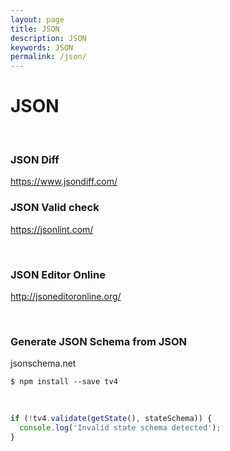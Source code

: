 ```yaml
---
layout: page
title: JSON
description: JSON
keywords: JSON
permalink: /json/
---
```


# JSON

<br/>

### JSON Diff

https://www.jsondiff.com/

### JSON Valid check

https://jsonlint.com/

<br/>

### JSON Editor Online

http://jsoneditoronline.org/

<br/>

### Generate JSON Schema from JSON

jsonschema.net

    $ npm install --save tv4

<br/>

```js
if (!tv4.validate(getState(), stateSchema)) {
  console.log('Invalid state schema detected');
}
```
